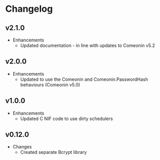# Changelog

## v2.1.0

* Enhancements
  * Updated documentation - in line with updates to Comeonin v5.2

## v2.0.0

* Enhancements
  * Updated to use the Comeonin and Comeonin.PasswordHash behaviours (Comeonin v5.0)

## v1.0.0

* Enhancements
  * Updated C NIF code to use dirty schedulers

## v0.12.0

* Changes
  * Created separate Bcrypt library
